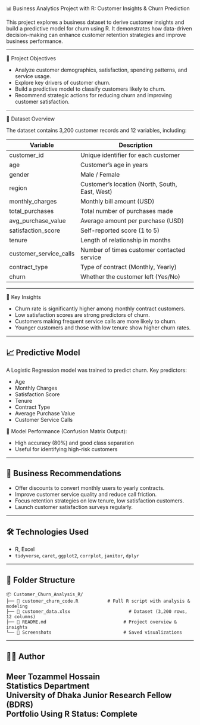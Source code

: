 📊 Business Analytics Project with R: Customer Insights & Churn Prediction

This project explores a business dataset to derive customer insights and build a predictive model for churn using R. It demonstrates how data-driven decision-making can enhance customer retention strategies and improve business performance.

---

📌 Project Objectives

- Analyze customer demographics, satisfaction, spending patterns, and service usage.
- Explore key drivers of customer churn.
- Build a predictive model to classify customers likely to churn.
- Recommend strategic actions for reducing churn and improving customer satisfaction.

---

📂 Dataset Overview

The dataset contains 3,200 customer records and 12 variables, including:

| Variable                  | Description                                             |
|---------------------------|---------------------------------------------------------|
| customer_id              | Unique identifier for each customer                    |
| age                      | Customer’s age in years                                |
| gender                   | Male / Female                                          |
| region                   | Customer’s location (North, South, East, West)         |
| monthly_charges          | Monthly bill amount (USD)                              |
| total_purchases          | Total number of purchases made                         |
| avg_purchase_value       | Average amount per purchase (USD)                      |
| satisfaction_score       | Self-reported score (1 to 5)                           |
| tenure                   | Length of relationship in months                       |
| customer_service_calls   | Number of times customer contacted service             |
| contract_type            | Type of contract (Monthly, Yearly)                     |
| churn                    | Whether the customer left (Yes/No)                     |

---

🧠 Key Insights

- Churn rate is significantly higher among monthly contract customers.
- Low satisfaction scores are strong predictors of churn.
- Customers making frequent service calls are more likely to churn.
- Younger customers and those with low tenure show higher churn rates.

--- 

## 📈 Predictive Model

A Logistic Regression model was trained to predict churn. Key predictors:

- Age  
- Monthly Charges  
- Satisfaction Score  
- Tenure  
- Contract Type  
- Average Purchase Value  
- Customer Service Calls

🎯 Model Performance (Confusion Matrix Output):
- High accuracy (80%) and good class separation
- Useful for identifying high-risk customers

---

## 💼 Business Recommendations

- Offer discounts to convert monthly users to yearly contracts.
- Improve customer service quality and reduce call friction.
- Focus retention strategies on low tenure, low satisfaction customers.
- Launch customer satisfaction surveys regularly.

---

## 🛠 Technologies Used

- R, Excel  
- `tidyverse`, `caret`, `ggplot2`, `corrplot`, `janitor`, `dplyr`

---

## 📁 Folder Structure

```
📦 Customer_Churn_Analysis_R/
├── 📄 customer_churn_code.R		      # Full R script with analysis & modeling
├── 📄 customer_data.xlsx              	      # Dataset (3,200 rows, 12 columns)
├── 📄 README.md                             # Project overview & insights
└── 📁 Screenshots                           # Saved visualizations
```

---

## 👨‍💻 Author

Meer Tozammel Hossain  
Statistics Department  
University of Dhaka
Junior Research Fellow (BDRS)  
Portfolio Using R
Status: Complete
---